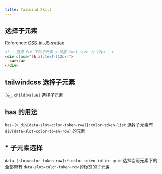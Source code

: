 ```yaml
---
title: Tailwind Skill
---
```


## 选择子元素

Reference: [CSS-in-JS syntax](https://tailwindcss.com/docs/plugins#css-in-js-syntax)

```html
<!-- 选择 div 下的子元素 a 设置 font-size 为 12px -->
<div class="[&_a]:text-[12px]">
  <a></a>
</div>
```

## tailwindcss 选择子元素

`[&_.child:value]` 选择子元素

## has 的用法

`has-[>_div[data-slot=color-token-row]]:color-token-list` 选择子元素有 `div[data-slot=color-token-row]` 的元素

## * 子元素选择

`data-[slot=color-token-row]:*:color-token-inline-grid` 选择当前元素下的全部带有 `data-slot=color-token-row` 的标签的子元素
